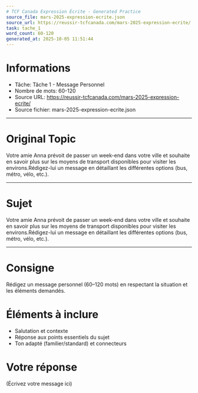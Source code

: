 ```yaml
---
# TCF Canada Expression Écrite - Generated Practice
source_file: mars-2025-expression-ecrite.json
source_url: https://reussir-tcfcanada.com/mars-2025-expression-ecrite/
task: tache_1
word_count: 60-120
generated_at: 2025-10-05 11:51:44
---
```


# Informations
- Tâche: Tâche 1 - Message Personnel
- Nombre de mots: 60-120
- Source URL: https://reussir-tcfcanada.com/mars-2025-expression-ecrite/
- Source fichier: mars-2025-expression-ecrite.json

---

# Original Topic
Votre amie Anna prévoit de passer un week-end dans votre ville et souhaite en savoir plus sur les moyens de transport disponibles pour visiter les environs.Rédigez-lui un message en détaillant les différentes options (bus, métro, vélo, etc.).

---

# Sujet
Votre amie Anna prévoit de passer un week-end dans votre ville et souhaite en savoir plus sur les moyens de transport disponibles pour visiter les environs.Rédigez-lui un message en détaillant les différentes options (bus, métro, vélo, etc.).

---
# Consigne
Rédigez un message personnel (60–120 mots) en respectant la situation et les éléments demandés.

# Éléments à inclure
- Salutation et contexte
- Réponse aux points essentiels du sujet
- Ton adapté (familier/standard) et connecteurs

# Votre réponse
(Écrivez votre message ici)
